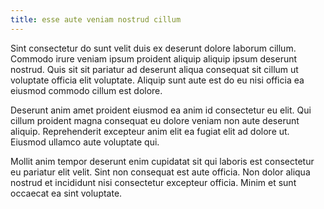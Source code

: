 ```yaml
---
title: esse aute veniam nostrud cillum
---
```


Sint consectetur do sunt velit duis ex deserunt dolore laborum cillum. Commodo irure veniam ipsum proident aliquip aliquip ipsum deserunt nostrud. Quis sit sit pariatur ad deserunt aliqua consequat sit cillum ut voluptate officia elit voluptate. Aliquip sunt aute est do eu nisi officia ea eiusmod commodo cillum est dolore.

Deserunt anim amet proident eiusmod ea anim id consectetur eu elit. Qui cillum proident magna consequat eu dolore veniam non aute deserunt aliquip. Reprehenderit excepteur anim elit ea fugiat elit ad dolore ut. Eiusmod ullamco aute voluptate qui.

Mollit anim tempor deserunt enim cupidatat sit qui laboris est consectetur eu pariatur elit velit. Sint non consequat est aute officia. Non dolor aliqua nostrud et incididunt nisi consectetur excepteur officia. Minim et sunt occaecat ea sint voluptate.